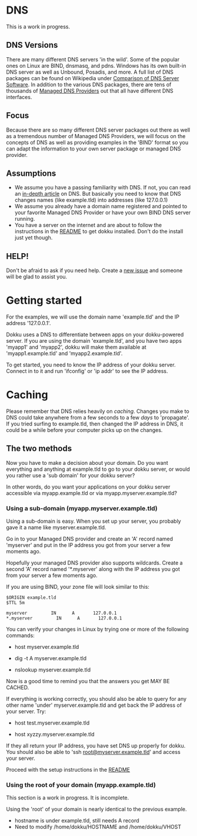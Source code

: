 # DNS

This is a work in progress.

## DNS Versions

There are many different DNS servers 'in the wild'.  Some of the popular ones on Linux are BIND, dnsmasq, and pdns.  Windows has its own built-in DNS server as well as Unbound, Posadis, and more.  A full list of DNS packages can be found on Wikipedia under [Comparison of DNS Server Software](http://en.wikipedia.org/wiki/Comparison_of_DNS_server_software).  In addition to the various DNS packages, there are tens of thousands of [Managed DNS Providers](http://en.wikipedia.org/wiki/List_of_managed_DNS_providers) out that all have different DNS interfaces.

## Focus

Because there are so many different DNS server packages out there as well as a tremendous number of Managed DNS Providers, we will focus on the concepts of DNS as well as providing examples in the 'BIND' format so you can adapt the information to your own server package or managed DNS provider.

## Assumptions

* We assume you have a passing familiarity with DNS.  If not, you can read an [in-depth article](http://www.diaryofaninja.com/blog/2012/03/03/devops-dns-for-developers-ndash-now-therersquos-no-excuse-not-to-know) on DNS.  But basically you need to know that DNS changes names (like example.tld) into addresses (like 127.0.0.1)
* We assume you already have a domain name registered and pointed to your favorite Managed DNS Provider or have your own BIND DNS server running.
* You have a server on the internet and are about to follow the instructions in the [README](https://github.com/progrium/dokku/blob/master/README.md) to get dokku installed.  Don't do the install just yet though.


## HELP!

Don't be afraid to ask if you need help.  Create a [new issue](https://github.com/progrium/dokku/issues) and someone will be glad to assist you.


# Getting started

For the examples, we will use the domain name 'example.tld' and the IP address '127.0.0.1'.

Dokku uses a DNS to differentiate between apps on your dokku-powered server.  If you are using the domain 'example.tld', and you have two apps 'myapp1' and 'myapp2', dokku will make them available at 'myapp1.example.tld' and 'myapp2.example.tld'.

To get started, you need to know the IP address of your dokku server.  Connect in to it and run 'ifconfig' or 'ip addr' to see the IP address.

# Caching

Please remember that DNS relies heavily on _caching_.  Changes you make to DNS could take anywhere from a few seconds to a few *days* to 'propagate'.  If you tried surfing to example.tld, then changed the IP address in DNS, it could be a while before your computer picks up on the changes.

## The two methods

Now you have to make a decision about your domain.  Do you want everything and anything at example.tld to go to your dokku server, or would you rather use a 'sub domain' for your dokku server?

In other words, do you want your applications on your dokku server accessible via myapp.example.tld or via myapp.myserver.example.tld?

### Using a sub-domain (myapp.myserver.example.tld)

Using a sub-domain is easy.  When you set up your server, you probably gave it a name like myserver.example.tld.

Go in to your Managed DNS provider and create an 'A' record named 'myserver' and put in the IP address you got from your server a few moments ago.

Hopefully your managed DNS provider also supports wildcards.  Create a second 'A' record named '*.myserver' along with the IP address you got from your server a few moments ago.

If you are using BIND, your zone file will look similar to this:

```
$ORIGIN example.tld
$TTL 5m

myserver         IN      A       127.0.0.1
*.myserver         IN      A       127.0.0.1
```

You can verify your changes in Linux by trying one or more of the following commands:

* host myserver.example.tld

* dig -t A myserver.example.tld

* nslookup myserver.example.tld

Now is a good time to remind you that the answers you get MAY BE CACHED.

If everything is working correctly, you should also be able to query for any other name 'under' myserver.example.tld and get back the IP address of your server.  Try:

* host test.myserver.example.tld

* host xyzzy.myserver.example.tld

If they all return your IP address, you have set DNS up properly for dokku.  You should also be able to 'ssh root@myserver.example.tld' and access your server.

Proceed with the setup instructions in the [README](https://github.com/progrium/dokku/blob/master/README.md)

### Using the root of your domain (myapp.example.tld)

This section is a work in progress.  It is incomplete.

Using the 'root' of your domain is nearly identical to the previous example.

* hostname is under example.tld, still needs A record
* Need to modify /home/dokku/HOSTNAME and /home/dokku/VHOST
